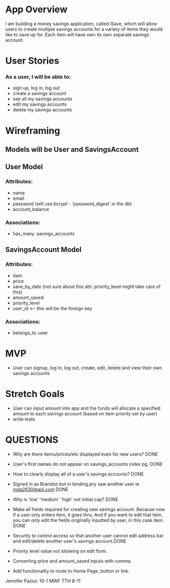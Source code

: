 # App Overview

I am building a money savings application, called iSave, which will allow users to create multiple savings accounts for a variety of items they would like to save up for. Each item will have own its own separate savings account.

# User Stories

### As a user, I will be able to:

- sign up, log in, log out
- create a savings account
- see all my savings accounts
- edit my savings accounts
- delete my savings accounts

# Wireframing

## Models will be User and SavingsAccount

## User Model

### Attributes:

- name
- email
- password (will use bcrypt - 'password_digest' in the db)
- account_balance

### Associations:

- has_many :savings_accounts


## SavingsAccount Model

### Attributes:

- item
- price
- save_by_date (not sure about this attr. priority_level might take care of this)
- amount_saved
- priority_level
- user_id <-- this will be the foreign key

### Associations:

- belongs_to :user

# MVP

- User can signup, log in, log out, create, edit, delete and view their own savings accounts

# Stretch Goals

- User can input amount into app and the funds will allocate a specified amount to each savings account (based on item priority set by user)
- write tests

# QUESTIONS

- Why are there items/prices/etc displayed even for new users? DONE
- User's first names do not appear on savings_accounts index pg. DONE
- How to clearly display all of a user's savings accounts? DONE
- Signed in as Brandon but in binding.pry saw another user ie mda2630@aol.com DONE
- Why is 'low' 'medium' 'high' not initial cap? DONE
- Make all fields required for creating new savings account. Because now if a user only enters item, it goes thru. And if you want to edit that item, you can only edit the fields originally inputted by user, in this case item. DONE
- Security to control access so that another user cannot edit address bar and edit/delete another user's savings account.DONE

- Priority level value not showing on edit form.
- Converting price and amount_saved inputs with comma.
- Add functionality to route to Home Page; button or link.


Jennifer Pazos:
10-1 MWF
TTH 8-11